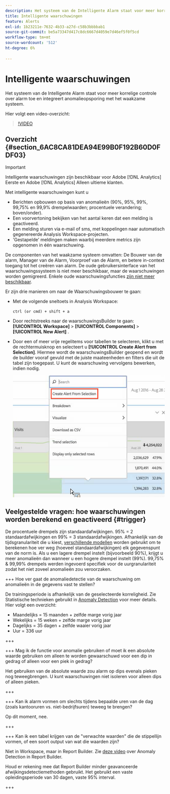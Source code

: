 ```yaml
---
description: Het systeem van de Intelligente Alarm staat voor meer korrelige controle over alarm toe en integreert anomalieopsporing met het waakzame systeem.
title: Intelligente waarschuwingen
feature: Alerts
exl-id: 1b23211e-7632-4b33-a27d-c58b3bbbbab1
source-git-commit: be5a73347d417c8dc6667d4059e7d46ef5f0f5cd
workflow-type: tm+mt
source-wordcount: '512'
ht-degree: 6%

---
```


# Intelligente waarschuwingen

Het systeem van de Intelligente Alarm staat voor meer korrelige controle over alarm toe en integreert anomalieopsporing met het waakzame systeem.

Hier volgt een video-overzicht:

>[!VIDEO](https://video.tv.adobe.com/v/25446/?quality=12)

## Overzicht {#section_6AC8CA81DEA94E99B0F192B60D0FDF03}

>[!IMPORTANT]
>
>Intelligente waarschuwingen zijn beschikbaar voor Adobe [!DNL Analytics] Eerste en Adobe [!DNL Analytics] Alleen ultieme klanten.

Met intelligente waarschuwingen kunt u

* Berichten opbouwen op basis van anomalieën (90%, 95%, 99%, 99,75% en 99,9% drempelwaarden; procentuele verandering; boven/onder).
* Een voorvertoning bekijken van het aantal keren dat een melding is geactiveerd.
* Een melding sturen via e-mail of sms, met koppelingen naar automatisch gegenereerde Analysis Workspace-projecten.
* &#39;Gestapelde&#39; meldingen maken waarbij meerdere metrics zijn opgenomen in één waarschuwing.

De componenten van het waakzame systeem omvatten: De Bouwer van de alarm, Manager van de Alarm, Voorproef van de Alarm, en betere in-context toegang tot het creëren van alarm. De oude gebruikersinterface van het waarschuwingssysteem is niet meer beschikbaar, maar de waarschuwingen worden gemigreerd. Enkele oude waarschuwingsfuncties [zijn niet meer beschikbaar](https://experienceleague.adobe.com/docs/analytics/analyze/reports-analytics/alerts.html).

Er zijn drie manieren om naar de Waarschuwingsbouwer te gaan:

* Met de volgende sneltoets in Analysis Workspace:

  `ctrl (or cmd) + shift + a`
* Door rechtstreeks naar de waarschuwingsBuilder te gaan:  **[!UICONTROL Workspace]** > **[!UICONTROL Components]** > **[!UICONTROL New Alert]** .
* Door een of meer vrije regelitems voor tabellen te selecteren, klikt u met de rechtermuisknop en selecteert u **[!UICONTROL Create Alert from Selection]**. Hiermee wordt de waarschuwingsBuilder geopend en wordt de builder vooraf gevuld met de juiste maateenheden en filters die uit de tabel zijn toegepast. U kunt de waarschuwing vervolgens bewerken, indien nodig.

  ![](assets/create-alert-from-selection.png)


## Veelgestelde vragen: hoe waarschuwingen worden berekend en geactiveerd {#trigger}

De procentuele drempels zijn standaardafwijkingen. 95% = 2 standaardafwijkingen en 99% = 3 standaardafwijkingen. Afhankelijk van de tijdsgranulariteit die u kiest, [verschillende modellen](/help/analyze/analysis-workspace/c-anomaly-detection/statistics-anomaly-detection.md) worden gebruikt om te berekenen hoe ver weg (hoeveel standaardafwijkingen) elk gegevenspunt van de norm is. Als u een lagere drempel instelt (bijvoorbeeld 90%), krijgt u meer anomalieën dan wanneer u een hogere drempel instelt (99%). 99,75% &amp; 99,99% drempels werden ingevoerd specifiek voor de uurgranulariteit zodat het niet zoveel anomalieën zou veroorzaken.

+++ Hoe ver gaat de anomaliedetectie van de waarschuwing om anomalieën in de gegevens vast te stellen?

De trainingsperiode is afhankelijk van de geselecteerde korreligheid. Zie Statistische technieken gebruikt in <a href="/help/analyze/analysis-workspace/c-anomaly-detection/statistics-anomaly-detection.md">Anomaly Detection</a> voor meer details. Hier volgt een overzicht:

* Maandelijks = 15 maanden + zelfde marge vorig jaar
* Wekelijks = 15 weken + zelfde marge vorig jaar
* Dagelijks = 35 dagen + zelfde waaier vorig jaar
* Uur = 336 uur

+++

+++ Mag ik de functie voor anomalie gebruiken of moet ik een absolute waarde gebruiken om alleen te worden gewaarschuwd voor een dip in gedrag of alleen voor een piek in gedrag?

Het gebruiken van de absolute waarde zou alarm op dips evenals pieken nog teweegbrengen. U kunt waarschuwingen niet isoleren voor alleen dips of alleen pieken.

+++

+++ Kan ik alarm vormen om slechts tijdens bepaalde uren van de dag (zoals kantooruren vs. niet-bedrijfsuren) teweeg te brengen?

Op dit moment, nee.

+++

+++ Kan ik een tabel krijgen van de &quot;verwachte waarden&quot; die de stippellijn vormen, of een soort output van wat die waarden zijn?

Niet in Workspace, maar in Report Builder. Zie [deze video](https://experienceleague.adobe.com/docs/analytics-learn/tutorials/exporting/report-builder/anomaly-detection-in-report-builder.html) over Anomaly Detection in Report Builder.

Houd er rekening mee dat Report Builder minder geavanceerde afwijkingsdetectiemethoden gebruikt. Het gebruikt een vaste opleidingsperiode van 30 dagen, vaste 95% interval.

+++
